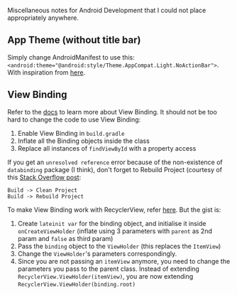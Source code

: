 Miscellaneous notes for Android Development that I could not place appropriately anywhere.

## App Theme (without title bar)
Simply change AndroidManifest to use this: `<android:theme="@android:style/Theme.AppCompat.Light.NoActionBar">`. With inspiration from [here](https://stackoverflow.com/questions/13370719/remove-android-default-action-bar).

## View Binding
Refer to the [docs](https://developer.android.com/topic/libraries/view-binding) to learn more about View Binding. It should not be too hard to change the code to use View Binding:
1. Enable View Binding in `build.gradle`
2. Inflate all the Binding objects inside the class
3. Replace all instances of `findViewById` with a property access

If you get an `unresolved reference` error because of the non-existence of `databinding` package (I think), don't forget to Rebuild Project (courtesy of this [Stack Overflow post](https://stackoverflow.com/questions/55933708/unresolved-referenceactivitymainbinding):
```
Build -> Clean Project
Build -> Rebuild Project
```

To make View Binding work with RecyclerView, refer [here](https://stackoverflow.com/questions/60313719/how-to-use-android-view-binding-with-recyclerview). But the gist is:
1. Create `lateinit var` for the binding object, and initialise it inside `onCreateViewHolder` (inflate using 3 parameters with `parent` as 2nd param and `false` as third param)
2. Pass the `binding` object to the `ViewHolder` (this replaces the `ItemView`)
3. Change the `ViewHolder`'s parameters correspondingly. 
4. Since you are not passing an `itemView` anymore, you need to change the parameters you pass to the parent class. Instead of extending `RecyclerView.ViewHolder(itemView)`, you are now extending `RecyclerView.ViewHolder(binding.root)`

